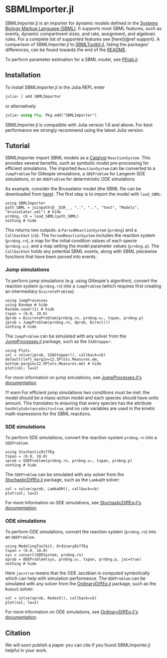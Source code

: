 # SBMLImporter.jl 

SBMLImporter.jl is an importer for dynamic models defined in the [Systems Biology Markup Language (SBML)](https://sbml.org/). It supports most SBML features, such as events, dynamic compartment sizes, and rate, assignment, and algebraic rules. For a complete list of supported features see [here](@ref support). A comparison of SBMLImporter.jl to [SBMLToolkit.jl](https://github.com/SciML/SBMLToolkit.jl), listing the packages' differences, can be found towards the end of the [README](https://github.com/sebapersson/SBMLImporter.jl).

To perform parameter estimation for a SBML model, see [PEtab.jl](https://github.com/sebapersson/PEtab.jl).

## Installation

To install SBMLImporter.jl in the Julia REPL enter

```julia
julia> ] add SBMLImporter
```

or alternatively

```julia
julia> using Pkg; Pkg.add("SBMLImporter")
```

SBMLImporter.jl is compatible with Julia version 1.6 and above. For best performance we strongly recommend using the latest Julia version.

## Tutorial

SBMLImporter import SBML models as a [Catalyst](https://github.com/SciML/Catalyst.jl) `ReactionSystem`. This provides several benefits, such as symbolic model pre-processing for efficient simulations. The imported `ReactionSystem` can be converted to a `JumpProblem` for Gillespie simulations, a `SDEProblem` for Langevin SDE simulations, or an `ODEProblem` for deterministic ODE simulations

As example, consider the Brusselator model (the SBML file can be downloaded from [here](https://github.com/sebapersson/SBMLImporter.jl/blob/main/test/Models/brusselator.xml)). The first step is to import the model with `load_SBML`:

```@example 1
using SBMLImporter
path_SBML = joinpath(@__DIR__, "..", "..", "test", "Models", "brusselator.xml") # hide
prnbng, cb = load_SBML(path_SBML)
nothing # hide
```

This returns two outputs: a `ParsedReactionSystem` (`prnbng`) and a `CallbackSet` (`cb`). The `ParsedReactionSystem` includes the reaction system (`prnbng.rn`), a map for the initial condition values of each specie (`prnbng.u₀`), and a map setting the model parameter values (`prnbng.p`). The `CallbackSet` holds any potential SBML events, along with SBML piecewise functions that have been parsed into events.

### Jump simulations

To perform jump simulations (e.g. using Gillespie's algorithm), convert the reaction system (`prnbng.rn`) into a `JumpProblem` (which requires first creating an intermediary `DiscreteProblem`).

```@example 1
using JumpProcesses
using Random # hide
Random.seed!(1) # hide
tspan = (0.0, 10.0)
dprob = DiscreteProblem(prnbng.rn, prnbng.u₀, tspan, prnbng.p)
jprob = JumpProblem(prnbng.rn, dprob, Direct())
nothing # hide
```

The `JumpProblem` can be simulated with any solver from the [JumpProcesses.jl](https://github.com/SciML/JumpProcesses.jl) package, such as the `SSAStepper`:

```@example 1
using Plots
sol = solve(jprob, SSAStepper(), callback=cb)
default(left_margin=12.5Plots.Measures.mm, bottom_margin=12.5Plots.Measures.mm) # hide
plot(sol; lw=2)
```

For more information on jump simulations, see [JumpProcesses.jl's documentation](https://github.com/SciML/JumpProcesses.jl).

!!! warn
    For efficient jump simulations two conditions must be met: the model should be a mass-action model and each species should have units amount. This translates to ensuring that every species has the attribute `hasOnlySubstanceUnits=true`, and no rule variables are used in the kinetic math expressions for the SBML reactions.

### SDE simulations

To perform SDE simulations, convert the reaction-system `prnbng.rn` into a `SDEProblem`.

```@example 1
using StochasticDiffEq
tspan = (0.0, 10.0)
sprob = SDEProblem(prnbng.rn, prnbng.u₀, tspan, prnbng.p)
nothing # hide
```

The `SDEProblem` can be simulated with any solver from the [StochasticDiffEq.jl](https://github.com/SciML/StochasticDiffEq.jl) package, such as the `LambaEM` solver:

```@example 1
sol = solve(sprob, LambaEM(), callback=cb)
plot(sol; lw=2)
```

For more information on SDE simulations, see [StochasticDiffEq.jl's documentation](https://github.com/SciML/StochasticDiffEq.jl).

### ODE simulations

To perform ODE simulations, convert the reaction system (`prnbng.rn`) into an `ODEProblem`.

```@example 1
using ModelingToolkit, OrdinaryDiffEq
tspan = (0.0, 10.0)
sys = convert(ODESystem, prnbng.rn)
oprob = ODEProblem(sys, prnbng.u₀, tspan, prnbng.p, jac=true)
nothing # hide
```

Here `jac=true` means that the ODE Jacobian is computed symbolically which can help with simulation performance. The `ODEProblem` can be simulated with any solver from the [OrdinaryDiffEq.jl](https://github.com/SciML/OrdinaryDiffEq.jl) package, such as the `Rodas5` solver:

```@example 1
sol = solve(oprob, Rodas5(), callback=cb)
plot(sol; lw=2)
```

For more information on ODE simulations, see [OrdinaryDiffEq.jl's documentation](https://github.com/SciML/OrdinaryDiffEq.jl).

## Citation

We will soon publish a paper you can cite if you found SBMLImporter.jl helpful in your work.
